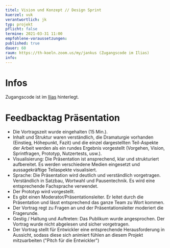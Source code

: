 ```yaml
---
titel: Vision und Konzept // Design Sprint
kuerzel: vuk
verantwortlich: jk
typ: projekt
pflicht: false
termine: 2021-03-31 11:00
empfohlene-voraussetzungen: 
published: true
dauer: 60
raum: https://th-koeln.zoom.us/my/jankus (Zugangscode im Ilias)
info: 
---
```


# Infos

Zugangscode ist im [Ilias](https://ilias.th-koeln.de/goto.php?target=fold_1658174&client_id=ILIAS_FH_Koeln) hinterlegt.

# Feedbacktag Präsentation

- Die Vortragszeit wurde eingehalten (15 Min.).
- Inhalt und Struktur waren verständlich, die Dramaturgie vorhanden (Einstieg, Höhepunkt, Fazit) und die einzel dargestellten Teil-Aspekte der Arbeit werden als ein rundes Ergebnis vorgestellt (Vorgehen, Vision, Sprintfragen, Prototyp, Nutzertests, usw.).
- Visualisierung: Die Präsentation ist ansprechend, klar und strukturiert aufbereitet. Es werden verschiedene Medien eingesetzt und aussagekräftige Teilaspekte visualisiert.
- Sprache: Die Präsentation wird deutlich und verständlich vorgetragen. Verständlich in Satzbau, Wortwahl und Pausentechnik. Es wird eine entsprechende Fachsprache verwendet.
- Der Prototyp wird vorgestellt.
- Es gibt einen Moderator/Präsentationsleiter. Er leitet durch die Präsentation und lässt entsprechend das ganze Team zu Wort kommen.
- Der Vortrag regt zu Fragen an und der Präsentationsleiter moderiert die Fragerunde.
- Gestig / Haltung und Auftreten: Das Publikum wurde angesprochen. Der Vortrag wurde nicht abgelesen und sicher vorgetragen.
- Der Vortrag stellt für Entwickler eine entsprechende Herausforderung in Aussicht, sodass diese sich animiert fühlen an diesem Projekt mitzuarbeiten ("Pitch für die Entwickler")
